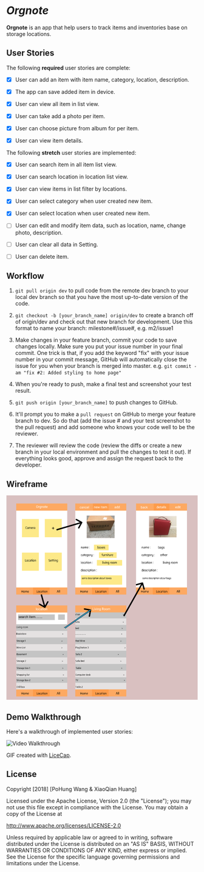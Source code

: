 # *Orgnote*

**Orgnote** is an app that help users to track items and inventories base on storage locations.

## User Stories

The following **required** user stories are complete:

- [x] User can add an item with item name, category, location, description. 
- [x] The app can save added item in device. 
- [x] User can view all item in list view.
- [x] User can take add a photo per item.
- [x] User can choose picture from album for per item.
- [x] User can view item details. 


The following **stretch** user stories are implemented:

- [x] User can search item in all item list view.
- [x] User can search location in location list view. 
- [x] User can view items in list filter by locations.
- [x] User can select category when user created new item.
- [x] User can select location when user created new item.
- [ ] User can edit and modify item data, such as location, name, change photo, description.
- [ ] User can clear all data in Setting.
- [ ] User can delete item.


## Workflow

1. ```git pull origin dev``` to pull code from the remote dev branch to your local dev branch so that you have the most up-to-date version of the code.

2. ```git checkout -b [your_branch_name] origin/dev``` to create a branch off of origin/dev and check out that new branch for development. Use this format to name your branch: milestone#/issue#, e.g. m2/issue1

3. Make changes in your feature branch, commit your code to save changes locally. Make sure you put your issue number in your final commit. One trick is that, if you add the keyword "fix" with your issue number in your commit message, GitHub will automatically close the issue for you when your branch is merged into master. e.g. ```git commit -am "fix #2: Added styling to home page"```

4. When you're ready to push, make a final test and screenshot your test result.

5. ```git push origin [your_branch_name]``` to push changes to GitHub.

6. It'll prompt you to make a ```pull request``` on GitHub to merge your feature branch to dev. So do that (add the issue # and your test screenshot to the pull request) and add someone who knows your code well to be the reviewer.

7. The reviewer will review the code (review the diffs or create a new branch in your local environment and pull the changes to test it out). If everything looks good, approve and assign the request back to the developer.

## Wireframe

<img src='https://github.com/CSC690-Final-Project/Orgnote/blob/master/demo%20src/wireframe.png' title='Wireframe' width='' alt='Wireframe' />


## Demo Walkthrough

Here's a walkthrough of implemented user stories:

<img src='https://i.imgur.com/TYOxgp6.gif' title='Video Walkthrough' width='' alt='Video Walkthrough' />

GIF created with [LiceCap](http://www.cockos.com/licecap/).

## License

Copyright [2018] [PoHung Wang & XiaoQian Huang]

Licensed under the Apache License, Version 2.0 (the "License");
you may not use this file except in compliance with the License.
You may obtain a copy of the License at

http://www.apache.org/licenses/LICENSE-2.0

Unless required by applicable law or agreed to in writing, software distributed under the License is distributed on an "AS IS" BASIS, WITHOUT WARRANTIES OR CONDITIONS OF ANY KIND, either express or implied.
See the License for the specific language governing permissions and limitations under the License.
